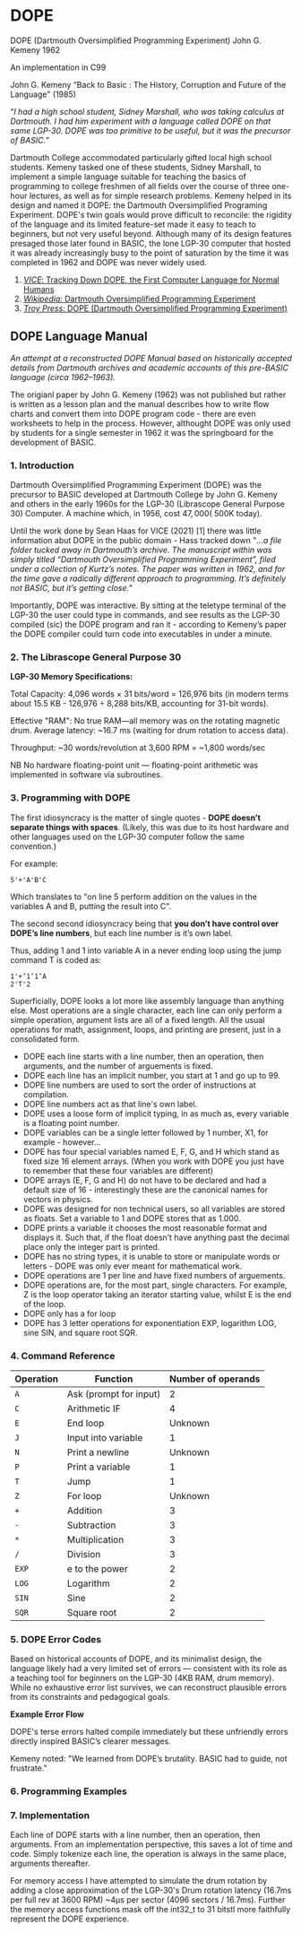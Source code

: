 # DOPE 
DOPE (Dartmouth Oversimplified Programming Experiment) John G. Kemeny 1962

An implementation in C99

John G. Kemeny “Back to Basic : The History, Corruption and Future of the Language" (1985) 

“_I had a high school student, Sidney Marshall, who was taking calculus at Dartmouth. I had him experiment with a language called DOPE on that same LGP-30. DOPE was too primitive to be useful, but it was the precursor of BASIC._”

Dartmouth College accommodated particularly gifted local high school students. Kemeny tasked one of these
students, Sidney Marshall, to implement a simple language suitable for teaching the basics of programming to
college freshmen of all fields over the course of three one-hour lectures, as well as for simple research problems.
Kemeny helped in its design and named it DOPE: the Dartmouth Oversimplified Programing Experiment.
DOPE's twin goals would prove difficult to reconcile: the rigidity of the language and its limited feature-set
made it easy to teach to beginners, but not very useful beyond. Although many of its design features presaged
those later found in BASIC, the lone LGP-30 computer that hosted it was already increasingly busy to the
point of saturation by the time it was completed in 1962 and DOPE was never widely used.

1. [_VICE_: Tracking Down DOPE, the First Computer Language for Normal Humans](https://www.vice.com/en/article/tracking-down-dope-the-first-computer-language-for-normal-humans/)
2. [_Wikipedia:_ Dartmouth Oversimplified Programming Experiment](https://en.wikipedia.org/wiki/Dartmouth_Oversimplified_Programming_Experiment)
3. [_Troy Press:_ DOPE (Dartmouth Oversimplified Programming Experiment)](https://troypress.com/dope-dartmouth-oversimplified-programming-experiment/)

## DOPE Language Manual
*An attempt at a reconstructed DOPE Manual based on historically accepted details from Dartmouth archives and academic accounts of this pre-BASIC language (circa 1962–1963).*

The origianl paper by John G. Kemeny (1962) was not published but rather is written as a lesson plan and the manual describes how to write flow charts and convert them into DOPE program code - there are even worksheets to help in the process. However, althought DOPE was only used by students for a single semester in 1962 it was the springboard for the development of BASIC.


### 1. Introduction
Dartmouth Oversimplified Programming Experiment (DOPE) was the precursor to BASIC developed at Dartmouth College by John G. Kemeny and others in the early 1960s for the LGP-30 (Librascope General Purpose 30) Computer. A machine which, in 1956, cost $47,000 (~$500K today).

Until the work done by Sean Haas for VICE (2021) [1] there was little information abut DOPE in the public domain - Hass tracked down "_...a file folder tucked away in Dartmouth’s archive. The manuscript within was simply titled “Dartmouth Oversimplified Programming Experiment”, filed under a collection of Kurtz’s notes. The paper was written in 1962, and for the time gave a radically different approach to programming. It’s definitely not BASIC, but it’s getting close._"

Importantly, DOPE was interactive. By sitting at the teletype terminal of the LGP-30 the user could type in commands, and see results as the LGP-30 compiled (sic) the DOPE program and ran it - according to Kemeny’s paper the DOPE compiler could turn code into executables in under a minute.

### 2. The Librascope General Purpose 30 

**LGP-30 Memory Specifications:**

Total Capacity: 4,096 words × 31 bits/word = 126,976 bits (in modern terms about 15.5 KB - 126,976 ÷ 8,288 bits/KB, accounting for 31-bit words).

Effective "RAM": No true RAM—all memory was on the rotating magnetic drum. Average latency: ~16.7 ms (waiting for drum rotation to access data).

Throughput: ~30 words/revolution at 3,600 RPM = ~1,800 words/sec

NB No hardware floating-point unit — floating-point arithmetic was implemented in software via subroutines.

### 3. Programming with DOPE
The first idiosyncracy is the matter of single quotes - **DOPE doesn’t separate things with spaces**. 
(Likely, this was due to its host hardware and other languages used on the LGP-30 computer follow the same convention.) 

For example:
```
5'+'A'B'C
```
Which translates to "on line 5 perform addition on the values in the variables A and B, putting the result into C".

The second second idiosyncracy being that **you don’t have control over DOPE’s line numbers**, but each line number is it’s own label.

Thus, adding 1 and 1 into variable A in a never ending loop using the jump command T is coded as:
```
1'+’1’1’A
2'T'2
```

Superficially, DOPE looks a lot more like assembly language than anything else. Most operations are a single character, each line can only perform a simple operation, argument lists are all of a fixed length. All the usual operations for math, assignment, loops, and printing are present, just in a consolidated form.

+ DOPE each line starts with a line number, then an operation, then arguments, and the number of arguements is fixed.
+ DOPE each line has an implicit number, you start at 1 and go up to 99.
+ DOPE line numbers are used to sort the order of instructions at compilation.
+ DOPE line numbers act as that line's own label.
+ DOPE uses a loose form of implicit typing, in as much as, every variable is a floating point number.
+ DOPE variables can be a single letter followed by 1 number, X1, for example - however...
+ DOPE has four special variables named E, F, G, and H which stand as fixed size 16 element arrays. (When you work with DOPE you just have to remember that these four variables are different)
+ DOPE arrays (E, F, G and H) do not have to be declared and had a default size of 16 - interestingly these are the canonical names for vectors in physics.
+ DOPE was designed for non technical users, so all variables are stored as floats. Set a variable to 1 and DOPE stores that as 1.000.
+ DOPE prints a variable it chooses the most reasonable format and displays it. Such that, if the float doesn’t have anything past the decimal place only the integer part is printed.
+ DOPE has no string types, it is unable to store or manipulate words or letters - DOPE was only ever meant for mathematical work.
+ DOPE operations are 1 per line and have fixed numbers of arguements.
+ DOPE operations are, for the most part, single characters. For example, Z is the loop operator taking an iterator starting value, whilst E is the end of the loop.
+ DOPE only has a for loop
+ DOPE has 3 letter operations for exponentiation EXP, logarithm LOG, sine SIN, and square root SQR.

### 4. Command Reference

| Operation | Function                     | Number of operands |
|-----------|------------------------------|--------------------|
| `A`       | Ask (prompt for input)        | 2                  |
| `C`       | Arithmetic IF                 | 4                  |
| `E`       | End loop                      | Unknown            |
| `J`       | Input into variable           | 1                  |
| `N`       | Print a newline               | Unknown            |
| `P`       | Print a variable              | 1                  |
| `T`       | Jump                          | 1                  |
| `Z`       | For loop                      | Unknown            |
| `+`       | Addition                      | 3                  |
| `-`       | Subtraction                   | 3                  |
| `*`       | Multiplication                | 3                  |
| `/`       | Division                      | 3                  |
| `EXP`     | e to the power                | 2                  |
| `LOG`     | Logarithm                     | 2                  |
| `SIN`     | Sine                          | 2                  |
| `SQR`     | Square root                   | 2                  |


### 5. DOPE Error Codes
Based on historical accounts of DOPE, and its minimalist design, the language likely had a very limited set of errors — consistent with its role as a teaching tool for beginners on the LGP-30 (4KB RAM, drum memory). While no exhaustive error list survives, we can reconstruct plausible errors from its constraints and pedagogical goals. 




**Example Error Flow**

DOPE's terse errors halted compile immediately but these unfriendly errors directly inspired BASIC’s clearer messages. 

Kemeny noted: "We learned from DOPE’s brutality. BASIC had to guide, not frustrate."

### 6. Programming Examples

### 7. Implementation
Each line of DOPE starts with a line number, then an operation, then arguments. From an implementation perspective, this saves a lot of time and code. Simply tokenize each line, the operation is always in the same place, arguments thereafter.
  
For memory access I have attempted to simulate the drum rotation by adding a close approximation of the LGP-30's Drum rotation latency (16.7ms per full rev at 3600 RPM) ~4µs per sector (4096 sectors / 16.7ms). Further the memory access functions mask off the int32_t to 31 bitstl more faithfully represent the DOPE experience.
